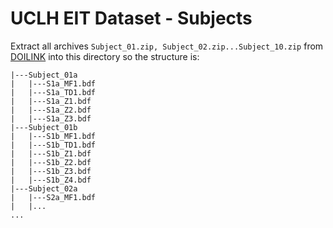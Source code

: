 # UCLH EIT Dataset - Subjects

Extract all archives `Subject_01.zip, Subject_02.zip...Subject_10.zip` from [DOILINK](HERE) into this directory so the structure is:
```
|---Subject_01a
|   |---S1a_MF1.bdf
|   |---S1a_TD1.bdf
|   |---S1a_Z1.bdf
|   |---S1a_Z2.bdf
|   |---S1a_Z3.bdf
|---Subject_01b
|   |---S1b_MF1.bdf
|   |---S1b_TD1.bdf
|   |---S1b_Z1.bdf
|   |---S1b_Z2.bdf
|   |---S1b_Z3.bdf
|   |---S1b_Z4.bdf
|---Subject_02a
|   |---S2a_MF1.bdf
|   |...
...
```
